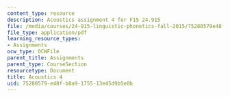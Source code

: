 ```yaml
---
content_type: resource
description: Acoustics assignment 4 for F15 24.915
file: /media/courses/24-915-linguistic-phonetics-fall-2015/75280579e48fb8a9175513e45d9b5e0b_MIT24_915F15_Assignment5.pdf
file_type: application/pdf
learning_resource_types:
- Assignments
ocw_type: OCWFile
parent_title: Assignments
parent_type: CourseSection
resourcetype: Document
title: Acoustics 4
uid: 75280579-e48f-b8a9-1755-13e45d9b5e0b
---
```

